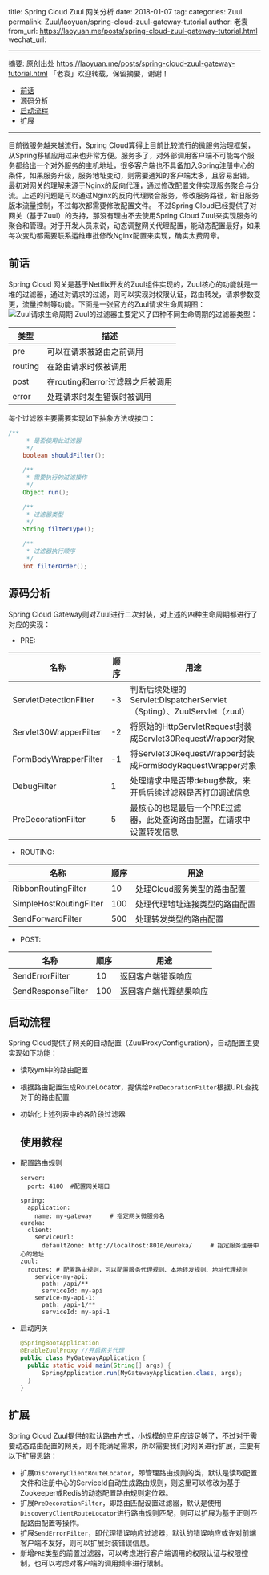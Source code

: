 title: Spring Cloud Zuul 网关分析
date: 2018-01-07
tag: 
categories: Zuul
permalink: Zuul/laoyuan/spring-cloud-zuul-gateway-tutorial
author: 老袁
from_url: https://laoyuan.me/posts/spring-cloud-zuul-gateway-tutorial.html
wechat_url: 

-------

摘要: 原创出处 https://laoyuan.me/posts/spring-cloud-zuul-gateway-tutorial.html 「老袁」欢迎转载，保留摘要，谢谢！

  - [前话](http://www.iocoder.cn/Zuul/laoyuan/spring-cloud-zuul-gateway-tutorial/)
  - [源码分析](http://www.iocoder.cn/Zuul/laoyuan/spring-cloud-zuul-gateway-tutorial/)
  - [启动流程](http://www.iocoder.cn/Zuul/laoyuan/spring-cloud-zuul-gateway-tutorial/)
  - [扩展](http://www.iocoder.cn/Zuul/laoyuan/spring-cloud-zuul-gateway-tutorial/)

-------


目前微服务越来越流行，Spring Cloud算得上目前比较流行的微服务治理框架，从Spring移植应用过来也非常方便。服务多了，对外部调用客户端不可能每个服务都给出一个对外服务的主机地址，很多客户端也不具备加入Spring注册中心的条件，如果服务升级，服务地址变动，则需要通知的客户端太多，且容易出错。
最初对网关的理解来源于Nginx的反向代理，通过修改配置文件实现服务聚合与分流。上述的问题是可以通过Nginx的反向代理聚合服务，修改服务路径，新旧服务版本流量控制，不过每次都需要修改配置文件。
不过Spring Cloud已经提供了对网关（基于Zuul）的支持，那没有理由不去使用Spring Cloud Zuul来实现服务的聚合和管理。对于开发人员来说，动态调整网关代理配置，能动态配置最好，如果每次变动都需要联系运维审批修改Nginx配置来实现，确实太费周章。

## 前话

Spring Cloud 网关是基于Netflix开发的Zuul组件实现的，Zuul核心的功能就是一堆的过滤器，通过对请求的过滤，则可以实现对权限认证，路由转发，请求参数变更，流量控制等功能。下面是一张官方的Zuul请求生命周期图：
![Zuul请求生命周期](https://laoyuan.me/statics/posts/2017/07/zuul-request-lifecycle.png)
Zuul的过滤器主要定义了四种不同生命周期的过滤器类型：

| 类型    | 描述                             |
| ------- | -------------------------------- |
| pre     | 可以在请求被路由之前调用         |
| routing | 在路由请求时候被调用             |
| post    | 在routing和error过滤器之后被调用 |
| error   | 处理请求时发生错误时被调用       |

每个过滤器主要需要实现如下抽象方法或接口：

```Java
/**
	 * 是否使用此过滤器
	 */
	boolean shouldFilter();

	/**
	 * 需要执行的过滤操作
	 */
	Object run();

	/**
	 * 过滤器类型
	 */
	String filterType();

	/**
	 * 过滤器执行顺序
	 */
	int filterOrder();
```

## 源码分析

Spring Cloud Gateway则对Zuul进行二次封装，对上述的四种生命周期都进行了对应的实现：

- PRE:

| 名称                   | 顺序 | 用途                                                         |
| ---------------------- | ---- | ------------------------------------------------------------ |
| ServletDetectionFilter | -3   | 判断后续处理的Servlet:DispatcherServlet（Spting）、ZuulServlet（zuul） |
| Servlet30WrapperFilter | -2   | 将原始的HttpServletRequest封装成Servlet30RequestWrapper对象  |
| FormBodyWrapperFilter  | -1   | 将Servlet30RequestWrapper封装成FormBodyRequestWrapper对象    |
| DebugFilter            | 1    | 处理请求中是否带debug参数，来开启后续过滤器是否打印调试信息  |
| PreDecorationFilter    | 5    | 最核心的也是最后一个PRE过滤器，此处查询路由配置，在请求中设置转发信息 |

- ROUTING:

| 名称                    | 顺序 | 用途                           |
| ----------------------- | ---- | ------------------------------ |
| RibbonRoutingFilter     | 10   | 处理Cloud服务类型的路由配置    |
| SimpleHostRoutingFilter | 100  | 处理代理地址连接类型的路由配置 |
| SendForwardFilter       | 500  | 处理转发类型的路由配置         |

- POST:

| 名称               | 顺序 | 用途                   |
| ------------------ | ---- | ---------------------- |
| SendErrorFilter    | 10   | 返回客户端错误响应     |
| SendResponseFilter | 100  | 返回客户端代理结果响应 |

## 启动流程

Spring Cloud提供了网关的自动配置（ZuulProxyConfiguration），自动配置主要实现如下功能：

- 读取yml中的路由配置

- 根据路由配置生成RouteLocator，提供给`PreDecorationFilter`根据URL查找对于的路由配置

- 初始化上述列表中的各阶段过滤器

  ## 使用教程

- 配置路由规则

  ```
  server:
    port: 4100  #配置网关端口

  spring:
    application:
      name: my-gateway     # 指定网关微服务名
  eureka:
    client:
      serviceUrl:
        defaultZone: http://localhost:8010/eureka/     # 指定服务注册中心的地址
  zuul:
    routes: # 配置路由规则，可以配置服务代理规则、本地转发规则、地址代理规则
      service-my-api:
        path: /api/**
        serviceId: my-api
      service-my-api-1:
        path: /api-1/**
        serviceId: my-api-1
  ```

- 启动网关

  ```Java
  @SpringBootApplication
  @EnableZuulProxy //开启网关代理
  public class MyGatewayApplication {
  	public static void main(String[] args) {
  		SpringApplication.run(MyGatewayApplication.class, args);
  	}
  }
  ```

## 扩展

Spring Cloud Zuul提供的默认路由方式，小规模的应用应该足够了，不过对于需要动态路由配置的网关，则不能满足需求，所以需要我们对网关进行扩展，主要有以下扩展思路：

- 扩展`DiscoveryClientRouteLocator`，即管理路由规则的类，默认是读取配置文件和注册中心的ServiceId自动生成路由规则，则这里可以修改为基于Zookeeper或Redis的动态配置路由规则定位器。
- 扩展`PreDecorationFilter`，即路由匹配设置过滤器，默认是使用`DiscoveryClientRouteLocator`进行路由规则匹配，则可以扩展为基于正则匹配路由配置等操作。
- 扩展`SendErrorFilter`，即代理错误响应过滤器，默认的错误响应或许对前端客户端不友好，则可以扩展封装错误信息。
- 新增`PRE`类型的前置过滤器，可以考虑进行客户端调用的权限认证与权限控制，也可以考虑对客户端的调用频率进行限制。
